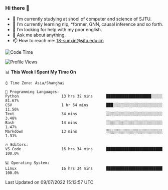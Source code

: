 ### Hi there 👋

<!--
**sunxin000/sunxin000** is a ✨ _special_ ✨ repository because its `README.md` (this file) appears on your GitHub profile.

Here are some ideas to get you started:

- 🔭 I’m currently working on ...
- 🌱 I’m currently learning ...
- 👯 I’m looking to collaborate on ...
- 🤔 I’m looking for help with ...
- 💬 Ask me about ...
- 📫 How to reach me: ...
- 😄 Pronouns: ...
- ⚡ Fun fact: ...
-->
- 🏫 I’m currently studying at shool of computer and science of SJTU.
- 🌱 I’m currently learning nlp, \*former, GNN, causal inference and so forth.
- 🤔 I’m looking for help with my poor english.
- 💬 Ask me about anything.
- 📫 How to reach me: 18-sunxin@sjtu.edu.cn
<!--START_SECTION:waka-->
![Code Time](http://img.shields.io/badge/Code%20Time-252%20hrs%2048%20mins-blue)

![Profile Views](http://img.shields.io/badge/Profile%20Views-4-blue)

📊 **This Week I Spent My Time On** 

```text
⌚︎ Time Zone: Asia/Shanghai

💬 Programming Languages: 
Python                   13 hrs 32 mins      ████████████████████░░░░░   81.67% 
CSV                      1 hr 54 mins        ███░░░░░░░░░░░░░░░░░░░░░░   11.56% 
Text                     34 mins             ░░░░░░░░░░░░░░░░░░░░░░░░░   3.48% 
Bash                     14 mins             ░░░░░░░░░░░░░░░░░░░░░░░░░   1.47% 
Markdown                 13 mins             ░░░░░░░░░░░░░░░░░░░░░░░░░   1.31%

🔥 Editors: 
VS Code                  16 hrs 34 mins      █████████████████████████   100.0%

💻 Operating System: 
Linux                    16 hrs 34 mins      █████████████████████████   100.0%

```


 Last Updated on 09/07/2022 15:13:57 UTC
<!--END_SECTION:waka-->
